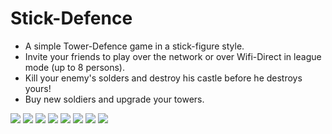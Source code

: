# Stick-Defence

* A simple Tower-Defence game in a stick-figure style.
* Invite your friends to play over the network or over Wifi-Direct in league mode (up to 8 persons). 
* Kill your enemy's solders and destroy his castle before he destroys yours!
* Buy new soldiers and upgrade your towers.




![](https://raw.githubusercontent.com/NirHUJI/Stick-Defence/master/screenshots/1.jpg)
![](https://raw.githubusercontent.com/NirHUJI/Stick-Defence/master/screenshots/Screenshot_2015-10-18-16-19-16.jpg)
![](https://raw.githubusercontent.com/NirHUJI/Stick-Defence/master/screenshots/Screenshot_2015-10-18-16-21-09.jpg)
![](https://raw.githubusercontent.com/NirHUJI/Stick-Defence/master/screenshots/Screenshot_2015-10-18-16-21-14.jpg)
![](https://raw.githubusercontent.com/NirHUJI/Stick-Defence/master/screenshots/Screenshot_2015-10-18-16-17-38.jpg)
![](https://raw.githubusercontent.com/NirHUJI/Stick-Defence/master/screenshots/Screenshot_2015-10-18-16-17-53.jpg)
![](https://raw.githubusercontent.com/NirHUJI/Stick-Defence/master/screenshots/Screenshot_2015-10-18-16-18-22.jpg)
![](https://raw.githubusercontent.com/NirHUJI/Stick-Defence/master/screenshots/Screenshot_2015-10-18-16-18-31.jpg)


